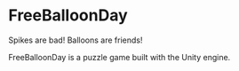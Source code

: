 # FreeBalloonDay
Spikes are bad! Balloons are friends!

FreeBalloonDay is a puzzle game built with the Unity engine.
